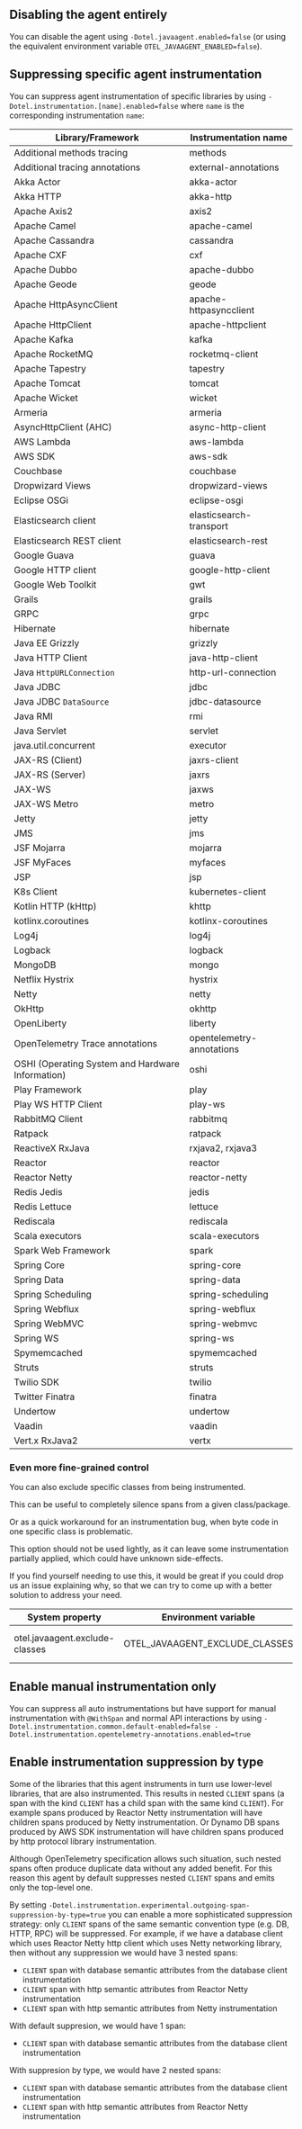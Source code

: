 ## Disabling the agent entirely

You can disable the agent using `-Dotel.javaagent.enabled=false`
(or using the equivalent environment variable `OTEL_JAVAAGENT_ENABLED=false`).

## Suppressing specific agent instrumentation

You can suppress agent instrumentation of specific libraries by using
`-Dotel.instrumentation.[name].enabled=false` where `name` is the corresponding instrumentation `name`:

| Library/Framework | Instrumentation name |
|-------------------|----------------------|
| Additional methods tracing | methods |
| Additional tracing annotations | external-annotations |
| Akka Actor | akka-actor|
| Akka HTTP | akka-http|
| Apache Axis2 | axis2|
| Apache Camel | apache-camel|
| Apache Cassandra | cassandra|
| Apache CXF | cxf|
| Apache Dubbo | apache-dubbo|
| Apache Geode | geode|
| Apache HttpAsyncClient | apache-httpasyncclient|
| Apache HttpClient | apache-httpclient|
| Apache Kafka | kafka |
| Apache RocketMQ | rocketmq-client|
| Apache Tapestry | tapestry|
| Apache Tomcat | tomcat|
| Apache Wicket | wicket|
| Armeria | armeria|
| AsyncHttpClient (AHC) | async-http-client|
| AWS Lambda | aws-lambda|
| AWS SDK | aws-sdk|
| Couchbase | couchbase|
| Dropwizard Views | dropwizard-views |
| Eclipse OSGi | eclipse-osgi |
| Elasticsearch client | elasticsearch-transport|
| Elasticsearch REST client | elasticsearch-rest|
| Google Guava | guava|
| Google HTTP client | google-http-client|
| Google Web Toolkit | gwt|
| Grails | grails|
| GRPC | grpc|
| Hibernate | hibernate|
| Java EE Grizzly | grizzly|
| Java HTTP Client | java-http-client |
| Java `HttpURLConnection` | http-url-connection |
| Java JDBC | jdbc |
| Java JDBC `DataSource` | jdbc-datasource |
| Java RMI | rmi|
| Java Servlet | servlet|
| java.util.concurrent | executor |
| JAX-RS (Client) | jaxrs-client|
| JAX-RS (Server) | jaxrs|
| JAX-WS | jaxws|
| JAX-WS Metro | metro|
| Jetty | jetty|
| JMS | jms|
| JSF Mojarra | mojarra|
| JSF MyFaces | myfaces|
| JSP | jsp |
| K8s Client | kubernetes-client|
| Kotlin HTTP (kHttp) | khttp |
| kotlinx.coroutines | kotlinx-coroutines |
| Log4j | log4j|
| Logback | logback|
| MongoDB | mongo |
| Netflix Hystrix | hystrix|
| Netty | netty|
| OkHttp | okhttp|
| OpenLiberty | liberty |
| OpenTelemetry Trace annotations | opentelemetry-annotations |
| OSHI (Operating System and Hardware Information) | oshi |
| Play Framework | play|
| Play WS HTTP Client | play-ws|
| RabbitMQ Client | rabbitmq|
| Ratpack | ratpack|
| ReactiveX RxJava | rxjava2, rxjava3 |
| Reactor | reactor|
| Reactor Netty | reactor-netty|
| Redis Jedis | jedis|
| Redis Lettuce | lettuce|
| Rediscala | rediscala|
| Scala executors | scala-executors |
| Spark Web Framework | spark|
| Spring Core | spring-core|
| Spring Data | spring-data|
| Spring Scheduling | spring-scheduling|
| Spring Webflux | spring-webflux|
| Spring WebMVC | spring-webmvc|
| Spring WS | spring-ws|
| Spymemcached | spymemcached|
| Struts | struts|
| Twilio SDK | twilio|
| Twitter Finatra | finatra|
| Undertow | undertow|
| Vaadin | vaadin|
| Vert.x RxJava2 | vertx |

### Even more fine-grained control

You can also exclude specific classes from being instrumented.

This can be useful to completely silence spans from a given class/package.

Or as a quick workaround for an instrumentation bug, when byte code in one specific class is problematic.

This option should not be used lightly, as it can leave some instrumentation partially applied,
which could have unknown side-effects.

If you find yourself needing to use this, it would be great if you could drop us an issue explaining why,
so that we can try to come up with a better solution to address your need.

| System property                | Environment variable           | Purpose                                                                                           |
|--------------------------------|--------------------------------|---------------------------------------------------------------------------------------------------|
| otel.javaagent.exclude-classes | OTEL_JAVAAGENT_EXCLUDE_CLASSES | Suppresses all instrumentation for specific classes, format is "my.package.MyClass,my.package2.*" |

## Enable manual instrumentation only

You can suppress all auto instrumentations but have support for manual instrumentation with `@WithSpan` and normal API interactions by using
`-Dotel.instrumentation.common.default-enabled=false -Dotel.instrumentation.opentelemetry-annotations.enabled=true`

## Enable instrumentation suppression by type

Some of the libraries that this agent instruments in turn use lower-level libraries, that are also instrumented.
This results in nested `CLIENT` spans (a span with the kind `CLIENT` has a child span with the same kind `CLIENT`).
For example spans produced by Reactor Netty instrumentation will have children spans produced by Netty instrumentation.
Or Dynamo DB spans produced by AWS SDK instrumentation will have children spans produced by http protocol library instrumentation.

Although OpenTelemetry specification allows such situation, such nested spans often produce duplicate data without any added benefit.
For this reason this agent by default suppresses nested `CLIENT` spans and emits only the top-level one.

By setting `-Dotel.instrumentation.experimental.outgoing-span-suppression-by-type=true` you can enable a more sophisticated suppression strategy: only `CLIENT` spans of the same semantic convention type (e.g. DB, HTTP, RPC) will be suppressed.
For example, if we have a database client which uses Reactor Netty http client which uses Netty networking library, then without any suppression we would have 3 nested spans:

- `CLIENT` span with database semantic attributes from the database client instrumentation
- `CLIENT` span with http semantic attributes from Reactor Netty instrumentation
- `CLIENT` span with http semantic attributes from Netty instrumentation

With default suppresion, we would have 1 span:

- `CLIENT` span with database semantic attributes from the database client instrumentation

With suppresion by type, we would have 2 nested spans:

- `CLIENT` span with database semantic attributes from the database client instrumentation
- `CLIENT` span with http semantic attributes from Reactor Netty instrumentation
